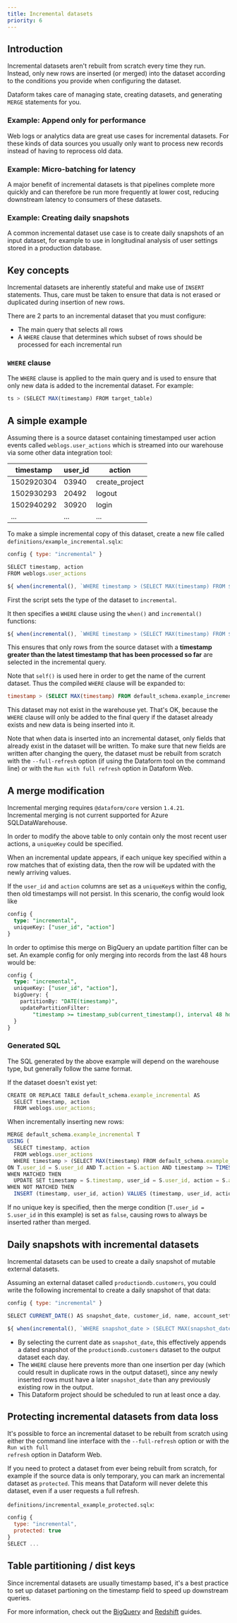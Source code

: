 ```yaml
---
title: Incremental datasets
priority: 6
---
```


## Introduction

Incremental datasets aren't rebuilt from scratch every time they run. Instead, only new rows are inserted (or merged) into the dataset according to the conditions you provide when configuring the dataset.

Dataform takes care of managing state, creating datasets, and generating `MERGE` statements for you.

### Example: Append only for performance

Web logs or analytics data are great use cases for incremental datasets. For these kinds of data sources you usually only want to process new records instead of having to reprocess old data.

### Example: Micro-batching for latency

A major benefit of incremental datasets is that pipelines complete more quickly and can therefore be run more frequently at lower cost, reducing downstream latency to consumers of these datasets.

### Example: Creating daily snapshots

A common incremental dataset use case is to create daily snapshots of an input dataset, for example to use in longitudinal analysis of user settings stored in a production database.

## Key concepts

Incremental datasets are inherently stateful and make use of `INSERT` statements. Thus, care must be taken to ensure that data is not erased or duplicated during insertion of new rows.

There are 2 parts to an incremental dataset that you must configure:

- The main query that selects all rows
- A `WHERE` clause that determines which subset of rows should be processed for each incremental run

### `WHERE` clause

The `WHERE` clause is applied to the main query and is used to ensure that only new data is added to the incremental dataset. For example:

```js
ts > (SELECT MAX(timestamp) FROM target_table)
```

## A simple example

Assuming there is a source dataset containing timestamped user action events called `weblogs.user_actions` which is streamed into our warehouse via some other data integration tool:

<table className="bp3-html-table bp3-html-table-striped .modifier" style="width: 100%;">
  <thead>
    <tr>
      <th>timestamp</th>
      <th>user_id</th>
      <th>action</th>
    </tr>
  </thead>
  <tbody>
    <tr>
      <td>1502920304</td>
      <td>03940</td>
      <td>create_project</td>
    </tr>
    <tr>
      <td>1502930293</td>
      <td>20492</td>
      <td>logout</td>
    </tr>
    <tr>
      <td>1502940292</td>
      <td>30920</td>
      <td>login</td>
    </tr>
    <tr>
      <td>...</td>
      <td>...</td>
      <td>...</td>
    </tr>
  </tbody>
</table>

To make a simple incremental copy of this dataset, create a new file called `definitions/example_incremental.sqlx`:

```js
config { type: "incremental" }

SELECT timestamp, action
FROM weblogs.user_actions

${ when(incremental(), `WHERE timestamp > (SELECT MAX(timestamp) FROM ${self()})`) }
```

First the script sets the type of the dataset to `incremental`.

It then specifies a `WHERE` clause using the `when()` and `incremental()` functions:

```js
${ when(incremental(), `WHERE timestamp > (SELECT MAX(timestamp) FROM ${self()})`) }
```

This ensures that only rows from the source dataset with a <b>timestamp greater than the latest timestamp that has been processed so far</b> are selected in the incremental query.

Note that `self()` is used here in order to get the name of the current dataset. Thus the compiled `WHERE` clause will be expanded to:

```sql
timestamp > (SELECT MAX(timestamp) FROM default_schema.example_incremental)
```

This dataset may not exist in the warehouse yet. That's OK, because the `WHERE` clause will only be added to the final query if the dataset already exists and new data is being inserted into it.

<div className="pt-callout pt-icon-info-sign pt-intent-warning" markdown="1">
  Note that when data is inserted into an incremental dataset, only fields that already exist in the
  dataset will be written. To make sure that new fields are written after changing the query, the
  dataset must be rebuilt from scratch with the <code>--full-refresh</code> option (if using the
  Dataform tool on the command line) or with the <code>Run with full refresh</code> option in
  Dataform Web.
</div>

## A merge modification

<div className="bp3-callout bp3-icon-info-sign" markdown="1">
  Incremental merging requires <code>@dataform/core</code> version <code>1.4.21</code>.<br>
  Incremental merging is not current supported for Azure SQLDataWarehouse.
</div>

In order to modify the above table to only contain only the most recent user actions, a `uniqueKey` could be specified.

When an incremental update appears, if each unique key specified within a row matches that of existing data, then the row will be updated with the newly arriving values.

If the `user_id` and `action` columns are set as a `uniqueKey`s within the config, then old timestamps will not persist. In this scenario, the config would look like

```sql
config {
  type: "incremental",
  uniqueKey: ["user_id", "action"]
}
```

In order to optimise this merge on BigQuery an update partition filter can be set. An example config for only merging into records from the last 48 hours would be:

```sql
config {
  type: "incremental",
  uniqueKey: ["user_id", "action"],
  bigQuery: {
    partitionBy: "DATE(timestamp)",
    updatePartitionFilter:
        "timestamp >= timestamp_sub(current_timestamp(), interval 48 hour)"
  }
}
```

### Generated SQL

The SQL generated by the above example will depend on the warehouse type, but generally follow the same format.

If the dataset doesn't exist yet:

```js
CREATE OR REPLACE TABLE default_schema.example_incremental AS
  SELECT timestamp, action
  FROM weblogs.user_actions;
```

When incrementally inserting new rows:

```js
MERGE default_schema.example_incremental T
USING (
  SELECT timestamp, action
  FROM weblogs.user_actions
  WHERE timestamp > (SELECT MAX(timestamp) FROM default_schema.example_incremental) S
ON T.user_id = S.user_id AND T.action = S.action AND timestamp >= TIMESTAMP_SUB(CURRENT_TIMESTAMP(), INTERVAL 48 HOUR)
WHEN MATCHED THEN
  UPDATE SET timestamp = S.timestamp, user_id = S.user_id, action = S.action
WHEN NOT MATCHED THEN
  INSERT (timestamp, user_id, action) VALUES (timestamp, user_id, action)
```

If no unique key is specified, then the merge condition (`T.user_id = S.user_id` in this example) is set as `false`, causing rows to always be inserted rather than merged.

## Daily snapshots with incremental datasets

Incremental datasets can be used to create a daily snapshot of mutable external datasets.

Assuming an external dataset called `productiondb.customers`, you could write the following incremental to create a daily snapshot of that data:

```js
config { type: "incremental" }

SELECT CURRENT_DATE() AS snapshot_date, customer_id, name, account_settings FROM productiondb.customers

${ when(incremental(), `WHERE snapshot_date > (SELECT MAX(snapshot_date) FROM ${self()})`) }
```

- By selecting the current date as `snapshot_date`, this effectively appends a dated snapshot of the `productiondb.customers` dataset to the output dataset each day.
- The `WHERE` clause here prevents more than one insertion per day (which could result in duplicate rows in the output dataset), since any newly inserted rows must have a later `snapshot_date`
  than any previously existing row in the output.
- This Dataform project should be scheduled to run at least once a day.

## Protecting incremental datasets from data loss

It's possible to force an incremental dataset to be rebuilt from scratch using either the command line interface with the <code>--full-refresh</code> option or with the <code>Run with full refresh</code> option in Dataform Web.

If you need to protect a dataset from ever being rebuilt from scratch, for example if the source data is only temporary, you can mark an incremental dataset as `protected`.
This means that Dataform will never delete this dataset, even if a user requests a full refresh.

`definitions/incremental_example_protected.sqlx`:

```js
config {
  type: "incremental",
  protected: true
}
SELECT ...
```

## Table partitioning / dist keys

Since incremental datasets are usually timestamp based, it's a best practice to set up dataset partioning on the timestamp field to speed up downstream queries.

For more information, check out the [BigQuery](warehouses/bigquery) and [Redshift](warehouses/redshift) guides.
